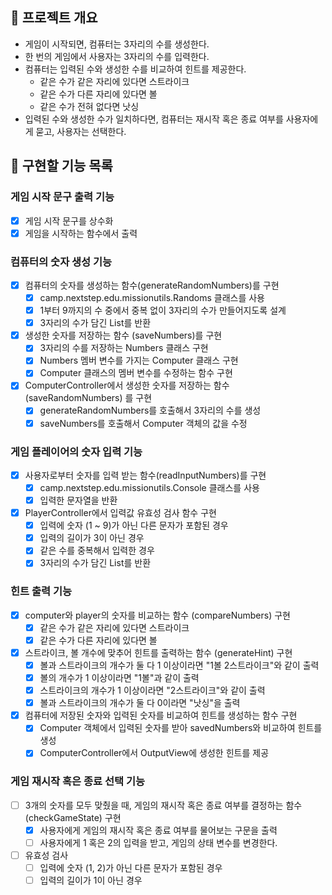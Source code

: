 ## 💪 프로젝트 개요

- 게임이 시작되면, 컴퓨터는 3자리의 수를 생성한다.
- 한 번의 게임에서 사용자는 3자리의 수를 입력한다.
- 컴퓨터는 입력된 수와 생성한 수를 비교하여 힌트를 제공한다.
    - 같은 수가 같은 자리에 있다면 스트라이크
    - 같은 수가 다른 자리에 있다면 볼
    - 같은 수가 전혀 없다면 낫싱
- 입력된 수와 생성한 수가 일치하다면, 컴퓨터는 재시작 혹은 종료 여부를 사용자에게 묻고, 사용자는 선택한다.

## 📝 구현할 기능 목록

### 게임 시작 문구 출력 기능

- [x] 게임 시작 문구를 상수화
- [x] 게임을 시작하는 함수에서 출력

### 컴퓨터의 숫자 생성 기능

- [x] 컴퓨터의 숫자를 생성하는 함수(generateRandomNumbers)를 구현
    - [x] camp.nextstep.edu.missionutils.Randoms 클래스를 사용
    - [x] 1부터 9까지의 수 중에서 중복 없이 3자리의 수가 만들어지도록 설계
    - [x] 3자리의 수가 담긴 List<Integer>를 반환
- [x] 생성한 숫자를 저장하는 함수 (saveNumbers)를 구현
    - [x] 3자리의 수를 저장하는 Numbers 클래스 구현
    - [x] Numbers 멤버 변수를 가지는 Computer 클래스 구현
    - [x] Computer 클래스의 멤버 변수를 수정하는 함수 구현
- [x] ComputerController에서 생성한 숫자를 저장하는 함수 (saveRandomNumbers) 를 구현
    - [x] generateRandomNumbers를 호출해서 3자리의 수를 생성
    - [x] saveNumbers를 호출해서 Computer 객체의 값을 수정

### 게임 플레이어의 숫자 입력 기능

- [x] 사용자로부터 숫자를 입력 받는 함수(readInputNumbers)를 구현
    - [x] camp.nextstep.edu.missionutils.Console 클래스를 사용
    - [x] 입력한 문자열을 반환
- [x] PlayerController에서 입력값 유효성 검사 함수 구현
    - [x] 입력에 숫자 (1 ~ 9)가 아닌 다른 문자가 포함된 경우
    - [x] 입력의 길이가 3이 아닌 경우
    - [x] 같은 수를 중복해서 입력한 경우
    - [x] 3자리의 수가 담긴 List<Integer>를 반환

### 힌트 출력 기능

- [x] computer와 player의 숫자를 비교하는 함수 (compareNumbers) 구현
    - [x] 같은 수가 같은 자리에 있다면 스트라이크
    - [x] 같은 수가 다른 자리에 있다면 볼
- [x] 스트라이크, 볼 개수에 맞추어 힌트를 출력하는 함수 (generateHint) 구현
    - [x] 볼과 스트라이크의 개수가 둘 다 1 이상이라면 "1볼 2스트라이크"와 같이 출력
    - [x] 볼의 개수가 1 이상이라면 "1볼"과 같이 출력
    - [x] 스트라이크의 개수가 1 이상이라면 "2스트라이크"와 같이 출력
    - [x] 볼과 스트라이크의 개수가 둘 다 0이라면 "낫싱"을 출력
- [x] 컴퓨터에 저장된 숫자와 입력된 숫자를 비교하여 힌트를 생성하는 함수 구현
    - [x] Computer 객체에서 입력된 숫자를 받아 savedNumbers와 비교하여 힌트를 생성
    - [x] ComputerController에서 OutputView에 생성한 힌트를 제공

### 게임 재시작 혹은 종료 선택 기능

- [ ] 3개의 숫자를 모두 맞췄을 때, 게임의 재시작 혹은 종료 여부를 결정하는 함수 (checkGameState) 구현
    - [x] 사용자에게 게임의 재시작 혹은 종료 여부를 물어보는 구문을 출력
    - [ ] 사용자에게 1 혹은 2의 입력을 받고, 게임의 상태 변수를 변경한다.
- [ ] 유효성 검사
    - [ ] 입력에 숫자 (1, 2)가 아닌 다른 문자가 포함된 경우
    - [ ] 입력의 길이가 1이 아닌 경우